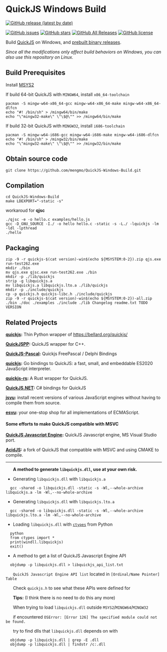 # QuickJS Windows Build

[![GitHub release (latest by date)](https://img.shields.io/github/v/release/mengmo/QuickJS-Windows-Build?logo=github)](https://github.com/mengmo/QuickJS-Windows-Build/releases)

[![GitHub issues](https://img.shields.io/github/issues/mengmo/QuickJS-Windows-Build?logo=github)](https://github.com/mengmo/QuickJS-Windows-Build/issues)
[![GitHub stars](https://img.shields.io/github/stars/mengmo/QuickJS-Windows-Build?logo=github)](https://github.com/mengmo/QuickJS-Windows-Build/stargazers)
[![GitHub All Releases](https://img.shields.io/github/downloads/mengmo/QuickJS-Windows-Build/total?logo=github)](https://github.com/mengmo/QuickJS-Windows-Build/releases)
[![GitHub license](https://img.shields.io/github/license/mengmo/QuickJS-Windows-Build?logo=open-source-initiative)](https://github.com/mengmo/QuickJS-Windows-Build/blob/master/LICENSE)

Build [QuickJS](https://bellard.org/quickjs/) on Windows, and [prebuilt binary releases](https://github.com/mengmo/QuickJS-Windows-Build/releases).

*Since all the modifications only affect build behaviors on Windows, you can also use this repository on Linux.*

## Build Prerequisites
Install [MSYS2](http://www.msys2.org/)

If build 64-bit QuickJS with `MINGW64`, install `x86_64-toolchain`
```
pacman -S mingw-w64-x86_64-gcc mingw-w64-x86_64-make mingw-w64-x86_64-dlfcn
echo "#! /bin/sh" > /mingw64/bin/make
echo "\"mingw32-make\" \"\$@\"" >> /mingw64/bin/make
```

If build 32-bit QuickJS with `MINGW32`, install `i686-toolchain`
```
pacman -S mingw-w64-i686-gcc mingw-w64-i686-make mingw-w64-i686-dlfcn
echo "#! /bin/sh" > /mingw32/bin/make
echo "\"mingw32-make\" \"\$@\"" >> /mingw32/bin/make
```

## Obtain source code
```
git clone https://github.com/mengmo/QuickJS-Windows-Build.git
```

## Compilation
```
cd QuickJS-Windows-Build
make LDEXPORT="-static -s"
```
workaroud for **qjsc**
```
./qjsc -e -o hello.c examples/hello.js
gcc -D_GNU_SOURCE -I./ -o hello hello.c -static -s -L./ -lquickjs -lm -ldl -lpthread
./hello
```

## Packaging
```
zip -9 -r quickjs-$(cat version)-win$(echo ${MSYSTEM:0-2}).zip qjs.exe run-test262.exe
mkdir ./bin
mv qjs.exe qjsc.exe run-test262.exe ./bin
mkdir -p ./lib/quickjs
strip -g libquickjs.a
mv libquickjs.a libquickjs.lto.a ./lib/quickjs
mkdir -p ./include/quickjs
cp -p quickjs.h quickjs-libc.h ./include/quickjs
zip -9 -r quickjs-$(cat version)-win$(echo ${MSYSTEM:0-2})-all.zip ./bin ./doc ./examples ./include ./lib Changelog readme.txt TODO VERSION
```

## Related Projects
**[quickjs](https://github.com/PetterS/quickjs):** Thin Python wrapper of https://bellard.org/quickjs/

**[QuickJSPP](https://github.com/ftk/quickjspp):** QuickJS wrapper for C++.

**[QuickJS-Pascal](https://github.com/Coldzer0/QuickJS-Pascal):** Quickjs FreePascal / Delphi Bindings

**[quickjs](https://github.com/lithdew/quickjs):** Go bindings to QuickJS: a fast, small, and embeddable ES2020 JavaScript interpreter.

**[quickjs-rs](https://github.com/theduke/quickjs-rs):** A Rust wrapper for QuickJS.

**[QuickJS.NET](https://github.com/vmas/QuickJS.NET):** C# bindings for QuickJS

**[jsvu](https://github.com/GoogleChromeLabs/jsvu):** install recent versions of various JavaScript engines without having to compile them from source.

**[esvu](https://github.com/devsnek/esvu):** your one-stop shop for all implementations of ECMAScript.

#### Some efforts to make QuickJS compatible with MSVC

**[QuickJS Javascript Engine](https://github.com/c-smile/quickjspp):** QuickJS Javascript engine, MS Visual Studio port.

**[AcidJS](https://github.com/LemonHX/AcidJS):** a fork of QuickJS that compatible with MSVC and using CMAKE to compile.
* * *
&nbsp;&nbsp;&nbsp;&nbsp;&nbsp;&nbsp;**A method to generate `libquickjs.dll`, use at your own risk.**

* Generating `libquickjs.dll` with `libquickjs.a`
```
  gcc -shared -o libquickjs.dll -static -s -Wl,--whole-archive libquickjs.a -lm -Wl,--no-whole-archive
```

* Generating `libquickjs.dll` with `libquickjs.lto.a`
```
  gcc -shared -o libquickjs.dll -static -s -Wl,--whole-archive libquickjs.lto.a -lm -Wl,--no-whole-archive
```

* Loading `libquickjs.dll` with [`ctypes`](https://docs.python.org/3/library/ctypes.html) from Python
```
  python
  from ctypes import *
  print(windll.libquickjs)
  exit()
```

* A method to get a list of QuickJS Javascript Engine API
```
  objdump -p libquickjs.dll > libquickjs_api_list.txt
```
&nbsp;&nbsp;&nbsp;&nbsp;&nbsp;&nbsp;`QuickJS Javascript Engine API list` located in `[Ordinal/Name Pointer] Table`

&nbsp;&nbsp;&nbsp;&nbsp;&nbsp;&nbsp;Check `quickjs.h` to see what these APIs were defined for

&nbsp;&nbsp;&nbsp;&nbsp;&nbsp;&nbsp;**Tips:** (I think there is no need to do this any more)

&nbsp;&nbsp;&nbsp;&nbsp;&nbsp;&nbsp;When trying to load `libquickjs.dll` outside `MSYS2`/`MINGW64`/`MINGW32`

&nbsp;&nbsp;&nbsp;&nbsp;&nbsp;&nbsp;if encountered `OSError: [Error 126] The specified module could not be found.`

&nbsp;&nbsp;&nbsp;&nbsp;&nbsp;&nbsp;try to find dlls that `libquickjs.dll` depends on with
```
  objdump -p libquickjs.dll | grep -E .dll
  objdump -p libquickjs.dll | findstr /c:.dll
```
